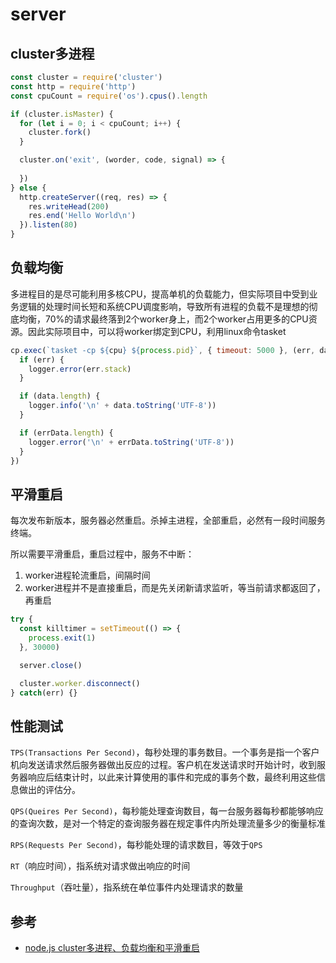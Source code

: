 # server

## cluster多进程
```javascript
const cluster = require('cluster')
const http = require('http')
const cpuCount = require('os').cpus().length

if (cluster.isMaster) {
  for (let i = 0; i < cpuCount; i++) {
    cluster.fork()
  }

  cluster.on('exit', (worder, code, signal) => {
    
  })
} else {
  http.createServer((req, res) => {
    res.writeHead(200)
    res.end('Hello World\n')
  }).listen(80)
}
```

## 负载均衡
多进程目的是尽可能利用多核CPU，提高单机的负载能力，但实际项目中受到业务逻辑的处理时间长短和系统CPU调度影响，导致所有进程的负载不是理想的彻底均衡，70%的请求最终落到2个worker身上，而2个worker占用更多的CPU资源。因此实际项目中，可以将worker绑定到CPU，利用linux命令tasket
```javascript
cp.exec(`tasket -cp ${cpu} ${process.pid}`, { timeout: 5000 }, (err, data, errData) => {
  if (err) {
    logger.error(err.stack)
  }

  if (data.length) {
    logger.info('\n' + data.toString('UTF-8'))
  }

  if (errData.length) {
    logger.error('\n' + errData.toString('UTF-8'))
  }
})
```

## 平滑重启
每次发布新版本，服务器必然重启。杀掉主进程，全部重启，必然有一段时间服务终端。

所以需要平滑重启，重启过程中，服务不中断：
1. worker进程轮流重启，间隔时间
2. worker进程并不是直接重启，而是先关闭新请求监听，等当前请求都返回了，再重启
```javascript
try {
  const killtimer = setTimeout(() => {
    process.exit(1)
  }, 30000)

  server.close()

  cluster.worker.disconnect()
} catch(err) {}
```

## 性能测试

`TPS(Transactions Per Second)`，每秒处理的事务数目。一个事务是指一个客户机向发送请求然后服务器做出反应的过程。客户机在发送请求时开始计时，收到服务器响应后结束计时，以此来计算使用的事件和完成的事务个数，最终利用这些信息做出的评估分。

`QPS(Queires Per Second)`，每秒能处理查询数目，每一台服务器每秒都能够响应的查询次数，是对一个特定的查询服务器在规定事件内所处理流量多少的衡量标准

`RPS(Requests Per Second)`，每秒能处理的请求数目，等效于`QPS`

`RT`（响应时间），指系统对请求做出响应的时间

`Throughput`（吞吐量），指系统在单位事件内处理请求的数量

## 参考
- [node.js cluster多进程、负载均衡和平滑重启](https://www.cnblogs.com/kenkofox/p/5431643.html)